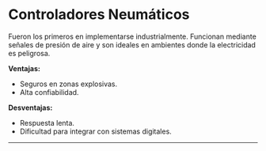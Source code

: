 # Controladores Neumáticos

Fueron los primeros en implementarse industrialmente. Funcionan mediante señales de presión de aire y son ideales en ambientes donde la electricidad es peligrosa.

**Ventajas:**
- Seguros en zonas explosivas.  
- Alta confiabilidad.  

**Desventajas:**
- Respuesta lenta.  
- Dificultad para integrar con sistemas digitales.

---
